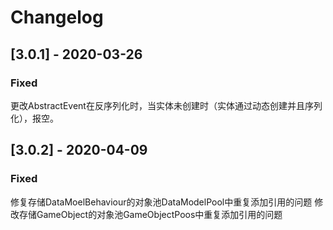 # Changelog

## [3.0.1] - 2020-03-26

### Fixed


  更改AbstractEvent在反序列化时，当实体未创建时（实体通过动态创建并且序列化），报空。

## [3.0.2] - 2020-04-09

### Fixed
 
  修复存储DataMoelBehaviour的对象池DataModelPool中重复添加引用的问题
  修改存储GameObject的对象池GameObjectPoos中重复添加引用的问题